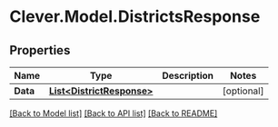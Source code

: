 # Clever.Model.DistrictsResponse
## Properties

Name | Type | Description | Notes
------------ | ------------- | ------------- | -------------
**Data** | [**List&lt;DistrictResponse&gt;**](DistrictResponse.md) |  | [optional] 

[[Back to Model list]](../README.md#documentation-for-models) [[Back to API list]](../README.md#documentation-for-api-endpoints) [[Back to README]](../README.md)

